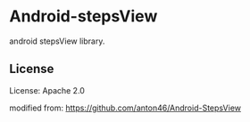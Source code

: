 # Android-stepsView

android stepsView library.

## License

License: Apache 2.0

modified from:
https://github.com/anton46/Android-StepsView
